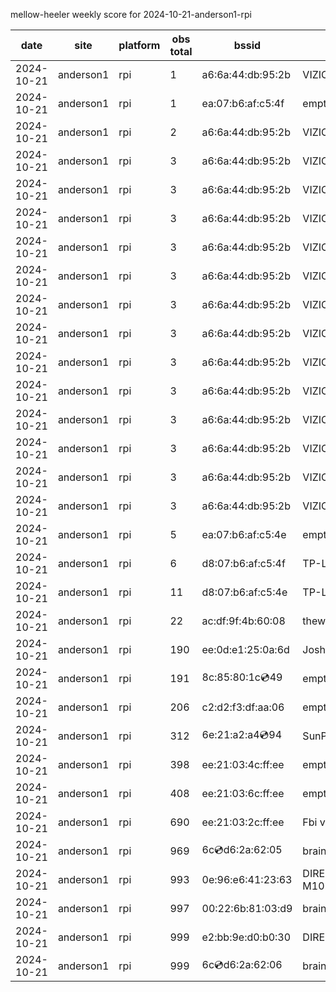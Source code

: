 mellow-heeler weekly score for 2024-10-21-anderson1-rpi

|date|site|platform|obs total|bssid|ssid|lat|lng|
|--|--|--|--|--|--|--|--|
|2024-10-21|anderson1|rpi|1|a6:6a:44:db:95:2b|VIZIOCastAudio9585|40.41746|-122.24048|
|2024-10-21|anderson1|rpi|1|ea:07:b6:af:c5:4f|empty_ssid|40.41746|-122.24048|
|2024-10-21|anderson1|rpi|2|a6:6a:44:db:95:2b|VIZIOCastAudio1292|40.41746|-122.24048|
|2024-10-21|anderson1|rpi|3|a6:6a:44:db:95:2b|VIZIOCastAudio3674|40.41746|-122.24048|
|2024-10-21|anderson1|rpi|3|a6:6a:44:db:95:2b|VIZIOCastAudio1888|40.41746|-122.24048|
|2024-10-21|anderson1|rpi|3|a6:6a:44:db:95:2b|VIZIOCastAudio8928|40.41746|-122.24048|
|2024-10-21|anderson1|rpi|3|a6:6a:44:db:95:2b|VIZIOCastAudio7710|40.41746|-122.24048|
|2024-10-21|anderson1|rpi|3|a6:6a:44:db:95:2b|VIZIOCastAudio5734|40.41746|-122.24048|
|2024-10-21|anderson1|rpi|3|a6:6a:44:db:95:2b|VIZIOCastAudio1571|40.41746|-122.24048|
|2024-10-21|anderson1|rpi|3|a6:6a:44:db:95:2b|VIZIOCastAudio9554|40.41746|-122.24048|
|2024-10-21|anderson1|rpi|3|a6:6a:44:db:95:2b|VIZIOCastAudio4437|40.41746|-122.24048|
|2024-10-21|anderson1|rpi|3|a6:6a:44:db:95:2b|VIZIOCastAudio2634|40.41746|-122.24048|
|2024-10-21|anderson1|rpi|3|a6:6a:44:db:95:2b|VIZIOCastAudio6796|40.41746|-122.24048|
|2024-10-21|anderson1|rpi|3|a6:6a:44:db:95:2b|VIZIOCastAudio5634|40.41746|-122.24048|
|2024-10-21|anderson1|rpi|3|a6:6a:44:db:95:2b|VIZIOCastAudio5538|40.41746|-122.24048|
|2024-10-21|anderson1|rpi|3|a6:6a:44:db:95:2b|VIZIOCastAudio4698|40.41746|-122.24048|
|2024-10-21|anderson1|rpi|5|ea:07:b6:af:c5:4e|empty_ssid|40.41746|-122.24048|
|2024-10-21|anderson1|rpi|6|d8:07:b6:af:c5:4f|TP-Link_C54F|40.41746|-122.24048|
|2024-10-21|anderson1|rpi|11|d8:07:b6:af:c5:4e|TP-Link_C54F|40.41746|-122.24048|
|2024-10-21|anderson1|rpi|22|ac:df:9f:4b:60:08|theweef|40.41746|-122.24048|
|2024-10-21|anderson1|rpi|190|ee:0d:e1:25:0a:6d|JoshLily|40.41746|-122.24048|
|2024-10-21|anderson1|rpi|191|8c:85:80:1c:cd:49|empty_ssid|40.41746|-122.24048|
|2024-10-21|anderson1|rpi|206|c2:d2:f3:df:aa:06|empty_ssid|40.41746|-122.24048|
|2024-10-21|anderson1|rpi|312|6e:21:a2:a4:cd:94|SunPower21450|40.41746|-122.24048|
|2024-10-21|anderson1|rpi|398|ee:21:03:4c:ff:ee|empty_ssid|40.41746|-122.24048|
|2024-10-21|anderson1|rpi|408|ee:21:03:6c:ff:ee|empty_ssid|40.41746|-122.24048|
|2024-10-21|anderson1|rpi|690|ee:21:03:2c:ff:ee|Fbi van 13|40.41746|-122.24048|
|2024-10-21|anderson1|rpi|969|6c:cd:d6:2a:62:05|braingang2_5GEXT|40.41746|-122.24048|
|2024-10-21|anderson1|rpi|993|0e:96:e6:41:23:63|DIRECT-63-HP M102 LaserJet|40.41746|-122.24048|
|2024-10-21|anderson1|rpi|997|00:22:6b:81:03:d9|braingang2|40.41746|-122.24048|
|2024-10-21|anderson1|rpi|999|e2:bb:9e:d0:b0:30|DIRECT-9ED03030|40.41746|-122.24048|
|2024-10-21|anderson1|rpi|999|6c:cd:d6:2a:62:06|braingang2_2GEXT|40.41746|-122.24048|
